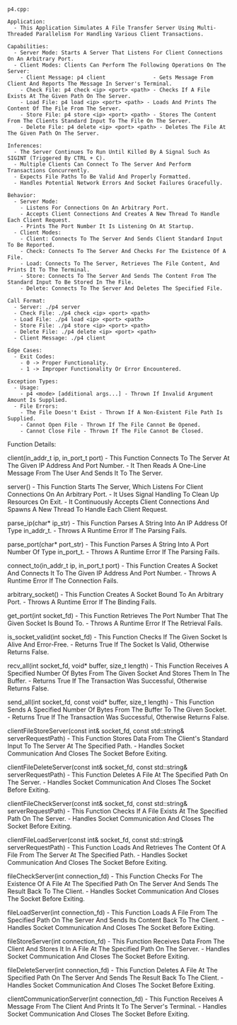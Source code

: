 
~~~~~~~~~~~~~~~~~~~~~~~~~~~~~~~~~~~~~~~~~~~~~~~~~~~~~~~~~~~~~~~~~~~~~~~~~~~~~~~~~~~~~~~~~~~~~~~~~~~~~~~~~~~~~~~~~~~~~~~~~~~~~~~~~~~~~~~~~~~

p4.cpp:

Application:
  - This Application Simulates A File Transfer Server Using Multi-Threaded Parallelism For Handling Various Client Transactions.

Capabilities:
  - Server Mode: Starts A Server That Listens For Client Connections On An Arbitrary Port.
  - Client Modes: Clients Can Perform The Following Operations On The Server:
    - Client Message: p4 client               - Gets Message From Client And Reports The Message In Server's Terminal.
    - Check File: p4 check <ip> <port> <path> - Checks If A File Exists At The Given Path On The Server.
    - Load File: p4 load <ip> <port> <path> - Loads And Prints The Content Of The File From The Server.
    - Store File: p4 store <ip> <port> <path> - Stores The Content From The Clients Standard Input To The File On The Server.
    - Delete File: p4 delete <ip> <port> <path> - Deletes The File At The Given Path On The Server.

Inferences:
  - The Server Continues To Run Until Killed By A Signal Such As SIGINT (Triggered By CTRL + C).
  - Multiple Clients Can Connect To The Server And Perform Transactions Concurrently.
  - Expects File Paths To Be Valid And Properly Formatted.
  - Handles Potential Network Errors And Socket Failures Gracefully.

Behavior:
  - Server Mode:
    - Listens For Connections On An Arbitrary Port.
    - Accepts Client Connections And Creates A New Thread To Handle Each Client Request.
    - Prints The Port Number It Is Listening On At Startup.
  - Client Modes:
    - Client: Connects To The Server And Sends Client Standard Input To Be Reported.
    - Check: Connects To The Server And Checks For The Existence Of A File.
    - Load: Connects To The Server, Retrieves The File Content, And Prints It To The Terminal.
    - Store: Connects To The Server And Sends The Content From The Standard Input To Be Stored In The File.
    - Delete: Connects To The Server And Deletes The Specified File.

Call Format:
  - Server: ./p4 server
  - Check File: ./p4 check <ip> <port> <path>
  - Load File: ./p4 load <ip> <port> <path>
  - Store File: ./p4 store <ip> <port> <path>
  - Delete File: ./p4 delete <ip> <port> <path>
  - Client Message: ./p4 client

Edge Cases:
  - Exit Codes:
    - 0 -> Proper Functionality.
    - 1 -> Improper Functionality Or Error Encountered.

Exception Types:
  - Usage:
    - p4 <mode> [additional args...] - Thrown If Invalid Argument Amount Is Supplied.
  - File Errors:
    - The File Doesn't Exist - Thrown If A Non-Existent File Path Is Supplied.
    - Cannot Open File - Thrown If The File Cannot Be Opened.
    - Cannot Close File - Thrown If The File Cannot Be Closed.

~~~~~~~~~~~~~~~~~~~~~~~~~~~~~~~~~~~~~~~~~~~~~~~~~~~~~~~~~~~~~~~~~~~~~~~~~~~~~~~~~~~~~~~~~~~~~~~~~~~~~~~~~~~~~~~~~~~~~~~~~~~~~~~~~~~~~~~~~~~

Function Details:

  client(in_addr_t ip, in_port_t port)
    - This Function Connects To The Server At The Given IP Address And Port Number.
    - It Then Reads A One-Line Message From The User And Sends It To The Server.

  server()
    - This Function Starts The Server, Which Listens For Client Connections On An Arbitrary Port.
    - It Uses Signal Handling To Clean Up Resources On Exit.
    - It Continuously Accepts Client Connections And Spawns A New Thread To Handle Each Client Request.

  parse_ip(char* ip_str)
    - This Function Parses A String Into An IP Address Of Type in_addr_t.
    - Throws A Runtime Error If The Parsing Fails.

  parse_port(char* port_str)
    - This Function Parses A String Into A Port Number Of Type in_port_t.
    - Throws A Runtime Error If The Parsing Fails.

  connect_to(in_addr_t ip, in_port_t port)
    - This Function Creates A Socket And Connects It To The Given IP Address And Port Number.
    - Throws A Runtime Error If The Connection Fails.

  arbitrary_socket()
    - This Function Creates A Socket Bound To An Arbitrary Port.
    - Throws A Runtime Error If The Binding Fails.

  get_port(int socket_fd)
    - This Function Retrieves The Port Number That The Given Socket Is Bound To.
    - Throws A Runtime Error If The Retrieval Fails.

  is_socket_valid(int socket_fd)
    - This Function Checks If The Given Socket Is Alive And Error-Free.
    - Returns True If The Socket Is Valid, Otherwise Returns False.

  recv_all(int socket_fd, void* buffer, size_t length)
    - This Function Receives A Specified Number Of Bytes From The Given Socket And Stores Them In The Buffer.
    - Returns True If The Transaction Was Successful, Otherwise Returns False.

  send_all(int socket_fd, const void* buffer, size_t length)
    - This Function Sends A Specified Number Of Bytes From The Buffer To The Given Socket.
    - Returns True If The Transaction Was Successful, Otherwise Returns False.

  clientFileStoreServer(const int& socket_fd, const std::string& serverRequestPath)
    - This Function Stores Data From The Client's Standard Input To The Server At The Specified Path.
    - Handles Socket Communication And Closes The Socket Before Exiting.

  clientFileDeleteServer(const int& socket_fd, const std::string& serverRequestPath)
    - This Function Deletes A File At The Specified Path On The Server.
    - Handles Socket Communication And Closes The Socket Before Exiting.

  clientFileCheckServer(const int& socket_fd, const std::string& serverRequestPath)
    - This Function Checks If A File Exists At The Specified Path On The Server.
    - Handles Socket Communication And Closes The Socket Before Exiting.

  clientFileLoadServer(const int& socket_fd, const std::string& serverRequestPath)
    - This Function Loads And Retrieves The Content Of A File From The Server At The Specified Path.
    - Handles Socket Communication And Closes The Socket Before Exiting.

  fileCheckServer(int connection_fd)
    - This Function Checks For The Existence Of A File At The Specified Path On The Server And Sends The Result Back To The Client.
    - Handles Socket Communication And Closes The Socket Before Exiting.

  fileLoadServer(int connection_fd)
    - This Function Loads A File From The Specified Path On The Server And Sends Its Content Back To The Client.
    - Handles Socket Communication And Closes The Socket Before Exiting.

  fileStoreServer(int connection_fd)
    - This Function Receives Data From The Client And Stores It In A File At The Specified Path On The Server.
    - Handles Socket Communication And Closes The Socket Before Exiting.

  fileDeleteServer(int connection_fd)
    - This Function Deletes A File At The Specified Path On The Server And Sends The Result Back To The Client.
    - Handles Socket Communication And Closes The Socket Before Exiting.

  clientCommunicationServer(int connection_fd)
    - This Function Receives A Message From The Client And Prints It To The Server's Terminal.
    - Handles Socket Communication And Closes The Socket Before Exiting.

~~~~~~~~~~~~~~~~~~~~~~~~~~~~~~~~~~~~~~~~~~~~~~~~~~~~~~~~~~~~~~~~~~~~~~~~~~~~~~~~~~~~~~~~~~~~~~~~~~~~~~~~~~~~~~~~~~~~~~~~~~~~~~~~~~~~~~~~~~~
